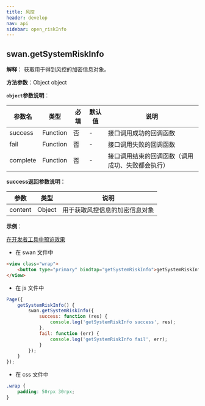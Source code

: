 ```yaml
---
title: 风控
header: develop
nav: api
sidebar: open_riskInfo
---
```


## swan.getSystemRiskInfo

**解释**： 获取用于得到风控的加密信息对象。

**方法参数**：Object object

**`object`参数说明**：

|参数名 |类型  |必填 | 默认值 |说明|
|---- | ---- | ---- | ----|----|
|success |Function  |  否  | -| 接口调用成功的回调函数|
|fail   | Function  |  否  | -| 接口调用失败的回调函数|
|complete  |  Function  |  否 | -|  接口调用结束的回调函数（调用成功、失败都会执行）|

**success返回参数说明**：

|参数  |类型|说明 |
|---- | ---- |---- |
|content  | Object  |用于获取风控信息的加密信息对象|

**示例**：

<a href="swanide://fragment/e8f8b341e79ae777f0e8c9fcd46395321561118230856" title="在开发者工具中预览效果" target="_self">在开发者工具中预览效果</a>

* 在 swan 文件中

```html
<view class="wrap">
    <button type="primary" bindtap="getSystemRiskInfo">getSystemRiskInfo</button>
</view>
```

* 在 js 文件中

```js
Page({
    getSystemRiskInfo() {
        swan.getSystemRiskInfo({
            success: function (res) {
                console.log('getSystemRiskInfo success', res);
            },
            fail: function (err) {
                console.log('getSystemRiskInfo fail', err);
            }
        });
    }
});
```
* 在 css 文件中

```css
.wrap {
    padding: 50rpx 30rpx;
}
```